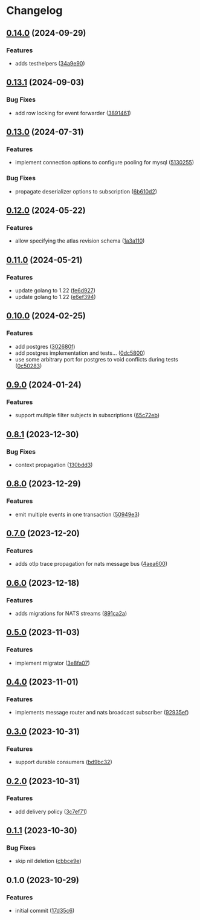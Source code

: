 # Changelog

## [0.14.0](https://github.com/vectrum-io/strongforce/compare/v0.13.1...v0.14.0) (2024-09-29)


### Features

* adds testhelpers ([34a9e90](https://github.com/vectrum-io/strongforce/commit/34a9e909324d2c525d42efda16594659b615aba2))

## [0.13.1](https://github.com/vectrum-io/strongforce/compare/v0.13.0...v0.13.1) (2024-09-03)


### Bug Fixes

* add row locking for event forwarder ([3891461](https://github.com/vectrum-io/strongforce/commit/38914613c28b864eb18bd98a04c0e045edd9a333))

## [0.13.0](https://github.com/vectrum-io/strongforce/compare/v0.12.0...v0.13.0) (2024-07-31)


### Features

* implement connection options to configure pooling for mysql ([5130255](https://github.com/vectrum-io/strongforce/commit/5130255ad8959b083ea92f1bbd1bdd36021e97e6))


### Bug Fixes

* propagate deserializer options to subscription ([6b610d2](https://github.com/vectrum-io/strongforce/commit/6b610d2411f83375ef587be9b13abf1d9a95b3d7))

## [0.12.0](https://github.com/vectrum-io/strongforce/compare/v0.11.0...v0.12.0) (2024-05-22)


### Features

* allow specifying the atlas revision schema ([1a3a110](https://github.com/vectrum-io/strongforce/commit/1a3a110f52623d57ddbfd494d1e795c9e438ba14))

## [0.11.0](https://github.com/vectrum-io/strongforce/compare/v0.10.0...v0.11.0) (2024-05-21)


### Features

* update golang to 1.22 ([fe6d927](https://github.com/vectrum-io/strongforce/commit/fe6d9271d9000af77ee57071897f88c9f7bd57a5))
* update golang to 1.22 ([e6ef394](https://github.com/vectrum-io/strongforce/commit/e6ef39478729a8cb69d83634f191667467e7eadb))

## [0.10.0](https://github.com/vectrum-io/strongforce/compare/v0.9.0...v0.10.0) (2024-02-25)


### Features

* add postgres ([302680f](https://github.com/vectrum-io/strongforce/commit/302680f1827eeed799375bf4cad920dbfd1a35c9))
* add postgres implementation and tests... ([0dc5800](https://github.com/vectrum-io/strongforce/commit/0dc58009a7a38e5dc617677dcd85e9a13fc51009))
* use some arbitrary port for postgres to void conflicts during tests ([0c50283](https://github.com/vectrum-io/strongforce/commit/0c502832db09618d147ef9f2674381152a2e6197))

## [0.9.0](https://github.com/vectrum-io/strongforce/compare/v0.8.1...v0.9.0) (2024-01-24)


### Features

* support multiple filter subjects in subscriptions ([65c72eb](https://github.com/vectrum-io/strongforce/commit/65c72eb5e19af0878f8803b5e02fdb4d5830cdee))

## [0.8.1](https://github.com/vectrum-io/strongforce/compare/v0.8.0...v0.8.1) (2023-12-30)


### Bug Fixes

* context propagation ([130bdd3](https://github.com/vectrum-io/strongforce/commit/130bdd32ab8b1f348678153cd7062876d6b48466))

## [0.8.0](https://github.com/vectrum-io/strongforce/compare/v0.7.0...v0.8.0) (2023-12-29)


### Features

* emit multiple events in one transaction ([50949e3](https://github.com/vectrum-io/strongforce/commit/50949e37a1e469860b6aac94ed44dc7f9c437e87))

## [0.7.0](https://github.com/vectrum-io/strongforce/compare/v0.6.0...v0.7.0) (2023-12-20)


### Features

* adds otlp trace propagation for nats message bus ([4aea600](https://github.com/vectrum-io/strongforce/commit/4aea600bcf4d18933456c8608527785699d4dd07))

## [0.6.0](https://github.com/vectrum-io/strongforce/compare/v0.5.0...v0.6.0) (2023-12-18)


### Features

* adds migrations for NATS streams ([891ca2a](https://github.com/vectrum-io/strongforce/commit/891ca2aedd95c78bf27f55bbee975958ad410098))

## [0.5.0](https://github.com/vectrum-io/strongforce/compare/v0.4.0...v0.5.0) (2023-11-03)


### Features

* implement migrator ([3e8fa07](https://github.com/vectrum-io/strongforce/commit/3e8fa07d1cc2678f454ec7b0f4525e1f92915c0b))

## [0.4.0](https://github.com/vectrum-io/strongforce/compare/v0.3.0...v0.4.0) (2023-11-01)


### Features

* implements message router and nats broadcast subscriber ([92935ef](https://github.com/vectrum-io/strongforce/commit/92935ef2689ee24ff0a238de711ca157a93e345e))

## [0.3.0](https://github.com/vectrum-io/strongforce/compare/v0.2.0...v0.3.0) (2023-10-31)


### Features

* support durable consumers ([bd9bc32](https://github.com/vectrum-io/strongforce/commit/bd9bc3227bb0947cf941ddbeb3b704a653cddfd3))

## [0.2.0](https://github.com/vectrum-io/strongforce/compare/v0.1.1...v0.2.0) (2023-10-31)


### Features

* add delivery policy ([3c7ef71](https://github.com/vectrum-io/strongforce/commit/3c7ef718a1e1755d6a89581e0890ce62de988371))

## [0.1.1](https://github.com/vectrum-io/strongforce/compare/v0.1.0...v0.1.1) (2023-10-30)


### Bug Fixes

* skip nil deletion ([cbbce9e](https://github.com/vectrum-io/strongforce/commit/cbbce9e3c9c3c8387a3b68f74cc8e8f2df6ef0b6))

## 0.1.0 (2023-10-29)


### Features

* initial commit ([17d35c6](https://github.com/vectrum-io/strongforce/commit/17d35c6381965edb4fc720308334401b25b08c2d))
